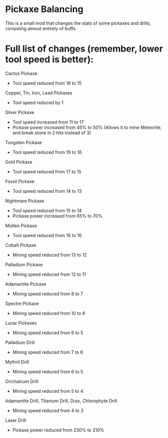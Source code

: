 # Pickaxe Balancing
This is a small mod that changes the stats of some pickaxes and drills, consisting almost entirely of buffs.

# Full list of changes (remember, lower tool speed is better):
Cactus Pickaxe
* Tool speed reduced from 16 to 15

Copper, Tin, Iron, Lead Pickaxes
* Tool speed reduced by 1

Silver Pickaxe
* Tool speed increased from 11 to 17
* Pickaxe power increased from 45% to 50% (Allows it to mine Meteorite, and break stone in 2 hits instead of 3)

Tungsten Pickaxe
* Tool speed reduced from 19 to 16

Gold Pickaxe
* Tool speed reduced from 17 to 15

Fossil Pickaxe
* Tool speed reduced from 14 to 13

Nightmare Pickaxe
* Tool speed reduced from 15 to 14
* Pickaxe power increased from 65% to 70%

Molten Pickaxe
* Tool speed reduced from 18 to 16

Cobalt Pickaxe
* Mining speed reduced from 13 to 12

Palladium Pickaxe
* Mining speed reduced from 12 to 11

Adamantite Pickaxe
* Mining speed reduced from 8 to 7

Spectre Pickaxe
* Mining speed reduced from 10 to 8

Lunar Pickaxes
* Mining speed reduced from 6 to 5

Palladium Drill
* Mining speed reduced from 7 to 6

Mythril Drill
* Mining speed reduced from 6 to 5

Orichalcum Drill
* Mining speed reduced from 5 to 4

Adamantite Drill, Titanium Drill, Drax, Chlorophyte Drill
* Mining speed reduced from 4 to 3

Laser Drill
* Pickaxe power reduced from 230% to 210%
